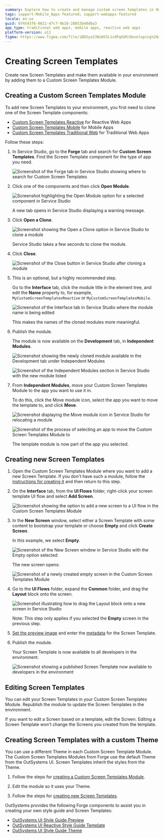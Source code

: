 ```yaml
---
summary: Explore how to create and manage custom screen templates in OutSystems 11 (O11) using the Service Studio environment.
tags: support-Mobile_Apps-featured; support-webapps-featured
locale: en-us
guid: 874543f6-0021-47c7-9b10-28853b48d6a3
app_type: traditional web apps, mobile apps, reactive web apps
platform-version: o11
figma: https://www.figma.com/file/iBD5yo23NiW53L1zdPqGGM/Developing%20an%20Application?node-id=186:47
---
```


# Creating Screen Templates

Create new Screen Templates and make them available in your environment by adding them to a Custom Screen Templates Module.

## Creating a Custom Screen Templates Module

To add new Screen Templates to your environment, you first need to clone one of the Screen Template components: 

* [Custom Screen Templates Reactive](https://www.outsystems.com/forge/component-overview/7127/custom-screen-templates-reactive) for Reactive Web Apps
* [Custom Screen Templates Mobile](<https://www.outsystems.com/forge/component-overview/5060/custom-screen-templates-mobile>) for Mobile Apps
* [Custom Screen Templates Traditional Web](<https://www.outsystems.com/forge/component-overview/5089/custom-screen-templates-web>) for Traditional Web Apps

Follow these steps:

1. In Service Studio, go to the **Forge** tab and search for **Custom Screen Templates**. Find the Screen Template component for the type of app you need. 

    ![Screenshot of the Forge tab in Service Studio showing where to search for Custom Screen Templates](images/forge-1-ss.png "Forge Tab in Service Studio")
    
1. Click one of the components and then click **Open Module**. 
     
    ![Screenshot highlighting the Open Module option for a selected component in Service Studio](images/forge-2-ss.png "Open Module Option")

    A new tab opens in Service Studio displaying a warning message.
     
1. Click **Open a Clone**.

    ![Screenshot showing the Open a Clone option in Service Studio to clone a module](images/forge-3-ss.png "Open a Clone Option")

    Service Studio takes a few seconds to clone the module.

1. Click **Close**.

    ![Screenshot of the Close button in Service Studio after cloning a module](images/forge-4-ss.png "Close Button in Service Studio")

1. This is an optional, but a highly recommended step. 

    Go to the **Interface** tab, click the module title in the element tree, and edit the **Name** property to, for example, `MyCustomScreenTemplatesReactive` or `MyCustomScreenTemplatesMobile`. 
    
    ![Screenshot of the Interface tab in Service Studio where the module name is being edited](images/forge-5-ss.png "Editing Module Name")
    
    This makes the names of the cloned modules more meaningful.

1. Publish the module. 

    The module is now available on the **Development** tab, in **Independent Modules**.

    ![Screenshot showing the newly cloned module available in the Development tab under Independent Modules](images/forge-6-ss.png "Module in Development Tab")

    ![Screenshot of the Independent Modules section in Service Studio with the new module listed](images/forge-7-ss.png "Independent Modules Section")

1. From **Independent Modules**, move your Custom Screen Templates Module to the app you want to use it in. 

    To do this, click the Move module icon, select the app you want to move the template to, and click **Move**.
    
    ![Screenshot displaying the Move module icon in Service Studio for relocating a module](images/forge-8-ss.png "Move Module Icon")
        
    ![Screenshot of the process of selecting an app to move the Custom Screen Templates Module to](images/forge-9-ss.png "Selecting App for Module")

    The template module is now part of the app you selected.


## Creating new Screen Templates

1. Open the Custom Screen Templates Module where you want to add a new Screen Template. If you don't have such a module, follow the [instructions for creating it](<#creating-custom-screen-templates-module>) and then return to this step.

1. On the **Interface** tab, from the **UI Flows** folder, right-click your screen template UI flow and select **Add Screen**.

    ![Screenshot showing the option to add a new screen to a UI flow in the Custom Screen Templates Module](images/forge-10-ss.png "Adding New Screen")

1. In the **New Screen** window, select either a Screen Template with some content to bootstrap your template or choose **Empty** and click **Create Screen**. 

    In this example, we select **Empty**.

    ![Screenshot of the New Screen window in Service Studio with the Empty option selected](images/forge-11-ss.png "New Screen Window")

    The new screen opens: 

    ![Screenshot of a newly created empty screen in the Custom Screen Templates Module](images/forge-12-ss.png "Newly Created Screen")

1. Go to the **UI Flows** folder, expand the **Common** folder, and drag the **Layout** block onto the screen.

    ![Screenshot illustrating how to drag the Layout block onto a new screen in Service Studio](images/forge-13-ss.png "Dragging Layout Block")

    Note: This step only applies if you selected the **Empty** screen in the previous step.

1. [Set the preview image](<reference-metadata.md#preview-image>) and enter the [metadata](<reference-metadata.md>) for the Screen Template.

1. Publish the module.

    Your Screen Template is now available to all developers in the environment.

    ![Screenshot showing a published Screen Template now available to developers in the environment](images/forge-14-ss.png "Published Screen Template")

## Editing Screen Templates

You can edit your Screen Templates in your Custom Screen Templates Module. Republish the module to update the Screen Templates in the environment.

If you want to edit a Screen based on a template, edit the Screen. Editing a Screen Template won't change the Screens you created from the template. 

## Creating Screen Templates with a custom Theme

You can use a different Theme in each Custom Screen Template Module. The Custom Screen Templates Modules from Forge use the default Theme from the OutSystems UI. Screen Templates inherit the styles from the Theme. 

1. Follow the steps for [creating a Custom Screen Templates Module](<#creating-custom-screen-templates-module>).

1. Edit the module so it uses your Theme.

1. Follow the steps for [creating new Screen Templates](<#creating-new-screen-templates>).

OutSystems provides the following Forge components to assist you in creating your own style guide and Screen Templates:

* [OutSystems UI Style Guide Preview](https://www.outsystems.com/forge/component-overview/7527/outsystems-ui-style-guide-preview)
* [OutSystems UI Reactive Style Guide Template](https://www.outsystems.com/forge/component-overview/7526/outsystems-ui-reactive-style-guide-template)
* [OutSystems UI Style Guide Theme](https://www.outsystems.com/forge/component-overview/8240/outsystems-ui-style-guide-theme)